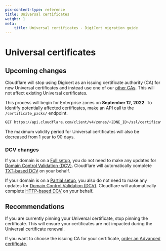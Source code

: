 ```yaml
---
pcx-content-type: reference
title: Universal certificates
weight: 1
meta:
    title: Universal certificates - DigiCert migration guide
---
```


# Universal certificates

## Upcoming changes

Cloudflare will stop using Digicert as an issuing certificate authority (CA) for new Universal certificates and instead use one of our [other CAs](/ssl/ssl-tls/certificate-authorities/). This will not affect existing Universal certificates.

This process will begin for Enterprise zones on **September 12, 2022**. To identify potentially affected certificates, make an API call to the `/certificate_packs/` endpoint.

```sh
GET https://api.cloudflare.com/client/v4/zones/<ZONE_ID>/ssl/certificate_packs?status=all&type=universal&certificate_authority=digicert
```

The maximum validity period for Universal certificates will also be decreased from 1 year to 90 days.

### DCV changes

If your domain is on a [Full setup](/dns/zone-setups/full-setup/), you do not need to make any updates for [Domain Control Validation (DCV)](/ssl/edge-certificates/changing-dcv-method/). Cloudflare will automatically complete [TXT-based DCV](/ssl/edge-certificates/changing-dcv-method/methods/txt/) on your behalf.

If your domain is on a [Partial setup](/dns/zone-setups/partial-setup/), you also do not need to make any updates for [Domain Control Validation (DCV)](/ssl/edge-certificates/changing-dcv-method/). Cloudflare will automatically complete [HTTP-based DCV](/ssl/edge-certificates/changing-dcv-method/methods/http/) on your behalf.

## Recommendations

If you are currently pinning your Universal certificate, stop pinning the certificate. This will ensure your certificates are not impacted during the Universal certificate renewal.

If you want to choose the issuing CA for your certificate, [order an Advanced certificate](/ssl/edge-certificates/advanced-certificate-manager/).